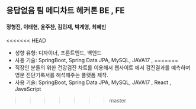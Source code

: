 ## 응답없음 팀 메디차트 헤커톤 BE , FE
#### 정형진, 이태현, 윤주찬, 김민재, 박계영, 최혜빈
<<<<<<< HEAD
- 성향 유형: 디자이너, 프론트엔드, 백엔드
- 사용 기술: SpringBoot, Spring Data JPA, MySQL, JAVA17 ,
=======
- 직장인 분들의 위한 건강검진 차트를 이용해서 웹사이트 에서 검진결과를 예측하며 영문 진단기록서를 해석해주는 플랫폼 제작.
- 사용 기술: SpringBoot, Spring Data JPA, MySQL, JAVA17 , React , JavaScript
>>>>>>> master
